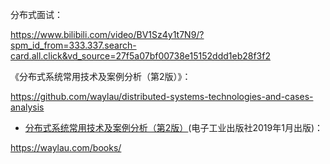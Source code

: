 分布式面试：

https://www.bilibili.com/video/BV1Sz4y1t7N9/?spm_id_from=333.337.search-card.all.click&vd_source=27f5a07bf00738e15152ddd1eb28f3f2

《分布式系统常用技术及案例分析（第2版）》：

https://github.com/waylau/distributed-systems-technologies-and-cases-analysis

- [分布式系统常用技术及案例分析（第2版）](https://github.com/waylau/distributed-systems-technologies-and-cases-analysis)(电子工业出版社2019年1月出版)：

https://waylau.com/books/